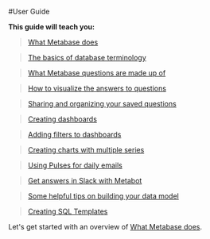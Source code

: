 #User Guide

**This guide will teach you:**

> [What Metabase does](01-what-is-metabase.md)

> [The basics of database terminology](02-database-basics.md)

> [What Metabase questions are made up of](03-asking-questions.md)

> [How to visualize the answers to questions](04-visualizing-results.md)

> [Sharing and organizing your saved questions](05-sharing-answers.md)

> [Creating dashboards](06-dashboards.md)

> [Adding filters to dashboards](07-dashboard-filters.md)

> [Creating charts with multiple series](08-multi-series-charting.md)

> [Using Pulses for daily emails](09-pulses.md)

> [Get answers in Slack with Metabot](10-metabot.md)

> [Some helpful tips on building your data model](11-data-model-reference.md)

> [Creating SQL Templates](12-sql-parameters.md)

Let's get started with an overview of [What Metabase does](01-what-is-metabase.md).
